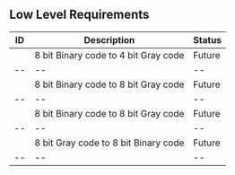 ## Low Level Requirements

|  ID|Description |Status|
|--|--|--|
||8 bit Binary code to 4 bit Gray code|Future|
|--|--|--|
||8 bit Binary code to 8 bit Gray code|Future|
|--|--|--|
||8 bit Binary code to 8 bit Gray code|Future|
|--|--|--|
||8 bit Gray code to 8 bit Binary code|Future|
|--|--|--|